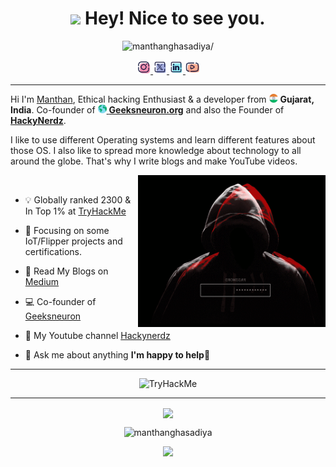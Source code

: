 <h1 align="center"><img src="https://emojis.slackmojis.com/emojis/images/1531849430/4246/blob-sunglasses.gif?1531849430" width="30"/> Hey! Nice to see you.</h1>

<p align="center"> <img src=https://komarev.com/ghpvc/?username=manthanghasadiya alt=manthanghasadiya/> </p>

<p align="center">
<a href="https://www.instagram.com/man_ghasadiya/" >
  <img alt="Manthan's Insta" width="22px" src="/img/instagram.png" />
</a>
<a href="https://twitter.com/g_m_j_2703">
  <img alt="Manthan Ghasadiya | Twitter" width="22px" src="/img/twitter.png" />
</a>
<a href="https://www.linkedin.com/in/man-ghasadiya/">
  <img alt="Manthan's LinkedIN" width="22px" src="/img/linkedin.png" />
</a>
<a href="https://youtube.com/hackynerdz">
  <img alt="Manthan's YT channel" width="22px" src="/img/youtube.png" />
</a>
</p>

-----

<p>Hi I'm <a href="https://github.com/manthanghasadiya">Manthan</a>, Ethical hacking Enthusiast & a developer from <img src="/img/india.png" width="14"/> <b> Gujarat, India</b>. Co-founder of <a href="https://www.youtube.com/@GeeksNeuron"><img src="/img/worldwide.png" width="14"> <b>Geeksneuron.org</b></a> and also the Founder of <a href="https://youtube.com/hackynerdz"><b>HackyNerdz</b></a>.</p>
<p>I like to use different Operating systems and learn different features about those OS. I also like to spread more knowledge about technology to all around the globe. That's why I write blogs and make YouTube videos.</p>

<img src="/img/Hacking.gif" width="300" align='right'>

<br/>

- 💡 Globally ranked 2300 & In Top 1% at [TryHackMe](https://tryhackme.com/p/Madintruder)

- 🌱 Focusing on some IoT/Flipper projects and certifications. 

- 👾 Read My Blogs on [Medium](https://medium.com/@manthan27ghasadiya)

- 💻 Co-founder of [Geeksneuron](https://youtube.com/geeksneuron)

- 🎥 My Youtube channel [Hackynerdz](https://youtube.com/hackynerdz)

- 💬 Ask me about anything **I'm happy to help🤝**

----------

<div>
<p align="center">
  <img src="https://tryhackme-badges.s3.amazonaws.com/Madintruder.png" alt="TryHackMe">
</p>
</div>

----------

<div>
  <p align="center">
  <a href="https://github.com/ryo-ma/github-profile-trophy">
    <img align="center" margin="10" src="https://github-profile-trophy.vercel.app/?username=manthanghasadiya&column=7&margin-w=15&margin-h=15&theme=onedark"/>
  </a>
  </p>
</div>

<p align="center"> 
  <img src="https://github-readme-stats.vercel.app/api?username=manthanghasadiya&show_icons=true&theme=gotham" alt="manthanghasadiya" />
<p>
<p align="center">
  <IMG SRC="https://github-readme-stats.vercel.app/api/top-langs/?username=manthanghasadiya&theme=gotham&&layout=compact"/>
<p>
